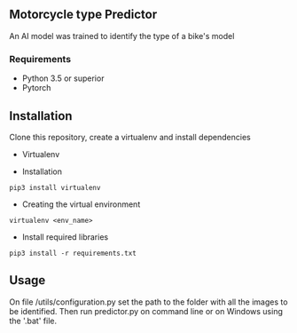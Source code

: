 ## Motorcycle type Predictor

An AI model was trained to identify the type of a bike's model

### Requirements
* Python 3.5 or superior
* Pytorch

## Installation

Clone this repository, create a virtualenv and install dependencies

* Virtualenv
- Installation
```English
pip3 install virtualenv
```
- Creating the virtual environment
```
virtualenv <env_name>
```

- Install required libraries
```English
pip3 install -r requirements.txt
```

## Usage

On file /utils/configuration.py set the path to the folder with all the images to be identified. Then run predictor.py on command line or on Windows using the '.bat' file.